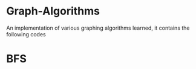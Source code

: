 # Graph-Algorithms
An implementation of various graphing algorithms learned, it contains the following codes

# BFS
